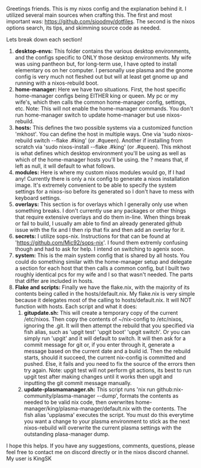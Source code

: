 Greetings friends. This is my nixos config and the explanation behind it. I utilized several main sources when crafting this. The first and most important was: https://github.com/sioodmy/dotfiles. The second is the nixos options search, its tips, and skimming source code as needed.

Lets break down each section!

1. **desktop-envs:** This folder contains the various desktop environments, and the configs specific to ONLY those desktop environments. My wife was using pantheon but, for long-term use, I have opted to install elementary os on her computer. I personally use plasma and the gnome config is very much not fleshed out but will at least get gnome up and running with a nixos-rebuild boot.
2. **home-manager:** Here we have two situations. First, the host specific home-manager configs being EITHER king or queen. My pc or my wife's, which then calls the common home-manager config, settings, etc. Note: This will not enable the home-manager commands. You don't run home-manager switch to update home-manager but use nixos-rebuild.
3. **hosts:** This defines the two possible systems via a customized function 'mkhost'. You can define the host in multiple ways. One via 'sudo nixos-rebuild switch --flake .#king' (or .#queen). Another if installing from scratch via 'sudo nixos-install --flake .#king' (or .#queen). This mkhost is what defines which desktop environment you'll be using as well as which of the home-manager hosts you'll be using. the ? means that, if left as null, it will default to what follows.
4. **modules:** Here is where my custom nixos modules would go, If I had any! Currently there is only a nix config to generate a nixos installation image. It's extremely convenient to be able to specify the system settings for a nixos-iso before its generated so I don't have to mess with keyboard settings.
5. **overlays:** This section is for overlays which I generally only use when something breaks. I don't currently use any packages or other things that require extensive overlays and do them in-line. When things break or fail to build, I usually am able to find an already generated github issue with the fix and I then rip that fix and then add an overlay for it.
6. **secrets:** I utilize sops-nix. Instructions for that can be found at 'https://github.com/Mic92/sops-nix'. I found them extremly confusing though and had to ask for help. I intend on switching to agenix soon.
7. **system:** This is the main system config that is shared by all hosts. You could do something similar with the home-manager  setup and delegate a section for each host that then calls a common config, but I built two roughly identical pcs for my wife and I so that wasn't needed. The parts that differ are included in hosts.
8. **Flake and scripts:** Finally we have the flake.nix, with the majority of its contents being called in the hosts/default.nix. My flake.nix is very simple because it delegates most of the calling to hosts/default.nix. It will NOT function with hosts. Each script and what it does:
   1. **gitupdate.sh:** This will create a temporary copy of the current /etc/nixos. Then copy the contents of ~/nix-config to /etc/nixos, ignoring the .git. It will then attempt the rebuild that you specified via fish alias, such as 'upgit test' 'upgit boot' 'upgit switch'. Or you can simply run 'upgit' and it will default to switch. It will then ask for a commit message for git or, if you enter through it, generate a message based on the current date and a build id. Then the rebuild starts, should it succeed, the current nix-config is committed and pushed. Else, it fails and you need to fix the source of the errors then try again. Note: upgit test will not perform git actions, its best to run upgit test after making changes until it works then upgit and inputting the git commit message manually.
   2. **update-plasmamanager.sh:** This script runs 'nix run github:nix-community/plasma-manager --dump', formats the contents as needed to be valid nix code, then overwrites home-manager/king/plasma-manager/default.nix with the contents. The fish alias 'upplasma' executes the script. You must do this everytime you want a change to your plasma environment to stick as the next nixos-rebuild will overwrite the current plasma settings with the outstanding plasa-manager dump.

I hope this helps. If you have any suggestions, comments, questions, please feel free to contact me on discord directly or in the nixos discord channel. My user is KingSK
